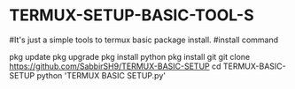 # TERMUX-SETUP-BASIC-TOOL-S
#It's just a simple tools to termux basic package install.
#install command 

pkg update
pkg upgrade 
pkg install python 
pkg install git
git clone https://github.com/SabbirSH9/TERMUX-BASIC-SETUP
cd TERMUX-BASIC-SETUP
python 'TERMUX BASIC SETUP.py'
